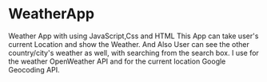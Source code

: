 # WeatherApp
Weather App with using JavaScript,Css and HTML
This App can take user's current Location and show the Weather. 
And Also User can see the other country/city's weather as well, with searching from the search box.
I use for the weather OpenWeather API and for the current location Google Geocoding API.
